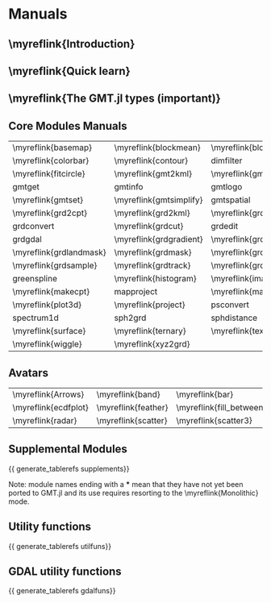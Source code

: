 
# Manuals

## \myreflink{Introduction}

## \myreflink{Quick learn}

## \myreflink{The GMT.jl types (important)}

## Core Modules Manuals

|  |  |  |  |  |  |
|:-----|:----|:----|:----|:----|:----|
| \myreflink{basemap} | \myreflink{blockmean} | \myreflink{blockmedian} | \myreflink{blockmode} | \myreflink{clip} | \myreflink{coast} |
| \myreflink{colorbar} | \myreflink{contour} | dimfilter  |  events  | \myreflink{filter1d} | |
| \myreflink{fitcircle} | \myreflink{gmt2kml} | \myreflink{gmtbinstats} | \myreflink{gmtconnect} | \myreflink{gmtconvert} | gmtdefaults |
| gmtget |  gmtinfo |  gmtlogo | \myreflink{gmtmath} | gmtregress | \myreflink{gmtselect} |
| \myreflink{gmtset} | \myreflink{gmtsimplify} |  gmtspatial | \myreflink{gmtsplit} |  gmtvector |  gmtwhich |
| \myreflink{grd2cpt} | \myreflink{grd2kml} | \myreflink{grd2xyz} |  grdblend | \myreflink{grdclip} | \myreflink{grdcontour} |
| grdconvert | \myreflink{grdcut} |  grdedit |  grdfft | \myreflink{grdfill} |  grdfilter |
| grdgdal | \myreflink{grdgradient} | \myreflink{grdhisteq} | \myreflink{grdimage} | \myreflink{grdinfo} | grdinterpolate |
| \myreflink{grdlandmask} | \myreflink{grdmask} | \myreflink{grdmath} | grdmix | \myreflink{grdpaste} |  grdproject |
| \myreflink{grdsample} | \myreflink{grdtrack} | \myreflink{grdtrend} | \myreflink{grdvector} | \myreflink{grdview} | grdvolume |
| greenspline | \myreflink{histogram} | \myreflink{image} | \myreflink{inset} | kml2gmt | \myreflink{legend} |
| \myreflink{makecpt} |  mapproject | \myreflink{mask} | \myreflink{movie} | \myreflink{nearneighbor} | \myreflink{plot} |
| \myreflink{plot3d} | \myreflink{project} |  psconvert | \myreflink{rose} | \myreflink{sample1d} | \myreflink{solar} |
| spectrum1d | sph2grd | sphdistance | \myreflink{sphinterpolate} | \myreflink{sphtriangulate} | \myreflink{subplot} |
| \myreflink{surface} | \myreflink{ternary} | \myreflink{text} | \myreflink{trend1d} | \myreflink{trend2d} | \myreflink{triangulate} |
| \myreflink{wiggle} | \myreflink{xyz2grd} |  |  |  |  |

## Avatars

|  |  |  |  |  |  |  |  |  |  |
|:-----|:----|:----|:----|:----|:----|:----|:----|:----|:----|
| \myreflink{Arrows} | \myreflink{band} | \myreflink{bar} | \myreflink{bar3} | \myreflink{boxplot} | \myreflink{bubblechart} | \myreflink{contourf} | \myreflink{cornerplot} | \myreflink{decorated} | \myreflink{earthregions} |
| \myreflink{ecdfplot} | \myreflink{feather} | \myreflink{fill_between} | \myreflink{hband} | \myreflink{lines} | \myreflink{marginalhist} | \myreflink{parallelplot} | \myreflink{plotlinefit} | \myreflink{qqplot} | \myreflink{quiver} |
| \myreflink{radar} | \myreflink{scatter} | \myreflink{scatter3} | \myreflink{seismicity} | \myreflink{stairs} | \myreflink{stem} | \myreflink{trisurf} | \myreflink{vband} | \myreflink{violin} |  |


## Supplemental Modules

{{ generate_tablerefs supplements}}

Note: module names ending with a **\*** mean that they have not yet been ported to GMT.jl and
its use requires resorting to the \myreflink{Monolithic} mode.

## Utility functions

{{ generate_tablerefs utilfuns}}

## GDAL utility functions

{{ generate_tablerefs gdalfuns}}
